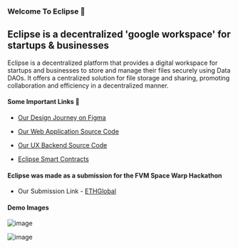### Welcome To Eclipse 👋

## Eclipse is a decentralized 'google workspace' for startups & businesses

Eclipse is a decentralized platform that provides a digital workspace for startups and businesses to store and manage their files securely using Data DAOs. It offers a centralized solution for file storage and sharing, promoting collaboration and efficiency in a decentralized manner.

#### Some Important Links 🤖

- [Our Design Journey on Figma](https://www.figma.com/file/966TzoFEeujN7RmHOX0kex/Eclipse---FVM-Space-Warp?node-id=0%3A1&t=DX2VMB8j5D8YVQhY-1)

- [Our Web Application Source Code](https://github.com/eclipse-ddao/web-application)

- [Our UX Backend Source Code](https://github.com/eclipse-ddao/ux-backend)

- [Eclipse Smart Contracts](https://github.com/eclipse-ddao/smart-contracts)

#### Eclipse was made as a submission for the FVM Space Warp Hackathon

- Our Submission Link - [ETHGlobal](https://ethglobal.com/showcase/eclipse-data-daos-simplified-2o8fc)

#### Demo Images

![image](https://user-images.githubusercontent.com/124149881/217079027-b3592598-448b-4892-bf8d-fd8daa786246.png)

![image](https://user-images.githubusercontent.com/124149881/217079076-760b1a2d-b439-488d-938f-49853a6a0957.png)



